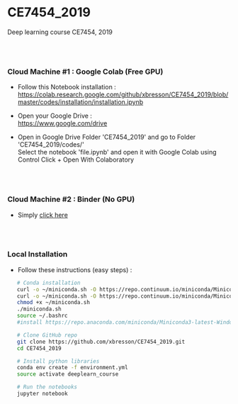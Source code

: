 # CE7454_2019
Deep learning course CE7454, 2019


<br><br>


### Cloud Machine #1 : Google Colab (Free GPU)

* Follow this Notebook installation :<br>
https://colab.research.google.com/github/xbresson/CE7454_2019/blob/master/codes/installation/installation.ipynb

* Open your Google Drive :<br>
https://www.google.com/drive

* Open in Google Drive Folder 'CE7454_2019' and go to Folder 'CE7454_2019/codes/'<br>
Select the notebook 'file.ipynb' and open it with Google Colab using Control Click + Open With Colaboratory



<br><br>

### Cloud Machine #2 : Binder (No GPU)

* Simply [click here]

[Click here]: https://mybinder.org/v2/gh/xbresson/CE7454_2019/master



<br><br>

### Local Installation

* Follow these instructions (easy steps) :


```sh
   # Conda installation
   curl -o ~/miniconda.sh -O https://repo.continuum.io/miniconda/Miniconda3-latest-Linux-x86_64.sh # Linux
   curl -o ~/miniconda.sh -O https://repo.continuum.io/miniconda/Miniconda3-latest-MacOSX-x86_64.sh # OSX
   chmod +x ~/miniconda.sh
   ./miniconda.sh
   source ~/.bashrc
   #install https://repo.anaconda.com/miniconda/Miniconda3-latest-Windows-x86_64.exe # Windows

   # Clone GitHub repo
   git clone https://github.com/xbresson/CE7454_2019.git
   cd CE7454_2019

   # Install python libraries
   conda env create -f environment.yml
   source activate deeplearn_course

   # Run the notebooks
   jupyter notebook
   ```




<br><br><br><br><br><br>